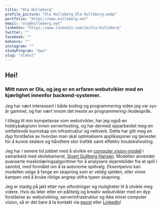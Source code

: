 ```yaml
---
title: "Ola Hulleberg"
profile_picture: "Ola Hulleberg_Ola Hulleberg.webp"
portfolio: "https://www.hulleberg.net"
email: "ola@hulleberg.net"
linkedin: "https://www.linkedin.com/in/ola-hulleberg"
twitter: ""
facebook: ""
behance: ""
instagram: ""
studyProgram: "bwu"
slug: "olahul"
---
```


## Hei!

### Mitt navn er Ola, og jeg er en erfaren webutvikler med en kjærlighet innenfor backend-systemer.

Jeg har vært interessert i både koding og programmering siden jeg var syv år gammel, og har vært innom det meste av programmering-/kodespråk.

I tillegg til min kompetanse som webutvikler, har jeg også en hobbybakgrunn innen serverhosting, og har dermed opparbeidet meg en omfattende kunnskap om infrastruktur og nettverk. Dette har gitt meg en dyp forståelse av hvordan man skal optimalisere applikasjoner og tjenester for å kunne skalere og håndtere stor trafikk samt effektiv troubleshooting.

Jeg har i senere tid jobbet med å utvikle en <a href='#prosjekter'>computer vision-modell</a> i samarbeid med skolekamerat, <a target='_blank' href='/bwu/sivertgh'>Sivert Gullberg Hansen</a>. Modellen anvender avanserte maskinlæringsalgoritmer for å analysere skjermbilder fra et spill i sanntid, med formålet om å ta autonome spillvalg. Eksempelvis kan modellen velge å fange en skapning som er veldig sjelden, eller vinne kampen ved å bruke riktige angrep utifra typen skapning.

Jeg er stadig på jakt etter nye utfordringer og muligheter til å utvikle meg videre. Hvis du leter etter en pålitelig og kreativ webutvikler med en dyp forståelse av webutvikling, serverinfrastruktur og ikke minst computer vision, så er det bare å ta kontakt via <a href='mailto:ola@hulleberg.net'>epost</a> eller <a target='_blank' href='https://www.linkedin.com/in/ola-hulleberg'>LinkedIn</a>!
